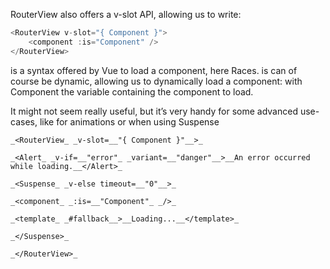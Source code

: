 RouterView also offers a v-slot API, allowing us to write:
```js
<RouterView v-slot="{ Component }">
	<component :is="Component" />
</RouterView>
```

<component is="Races"> is a syntax offered by Vue to load a component, here Races. is can of course
be dynamic, allowing us to dynamically load a component: <component :is="Component"> with
Component the variable containing the component to load.

It might not seem really useful, but it’s very handy for some advanced use-cases, like for animations
or when using Suspense


```
_<RouterView_ _v-slot=__"{ Component }"__>_

_<Alert_ _v-if=__"error"_ _variant=__"danger"__>__An error occurred while loading.__</Alert>_

_<Suspense_ _v-else timeout=__"0"__>_

_<component_ _:is=__"Component"_ _/>_

_<template_ _#fallback__>__Loading...__</template>_

_</Suspense>_

_</RouterView>_
```